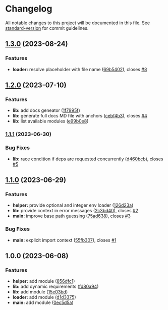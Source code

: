 # Changelog

All notable changes to this project will be documented in this file. See [standard-version](https://github.com/conventional-changelog/standard-version) for commit guidelines.

## [1.3.0](https://github.com/jue89/node-lazy-di/compare/v1.2.0...v1.3.0) (2023-08-24)


### Features

* **loader:** resolve placeholder with file name ([69b5402](https://github.com/jue89/node-lazy-di/commit/69b54028e70c9edca427663fd118c8f5e8b1858f)), closes [#8](https://github.com/jue89/node-lazy-di/issues/8)

## [1.2.0](https://github.com/jue89/node-lazy-di/compare/v1.1.1...v1.2.0) (2023-07-10)


### Features

* **lib:** add docs geneator ([1f7995f](https://github.com/jue89/node-lazy-di/commit/1f7995f3ccfd386e1b054711a774f7270bb6dd28))
* **lib:** generate full docs MD file with anchors ([cebf4b3](https://github.com/jue89/node-lazy-di/commit/cebf4b3ed3a44df10d1166ea5ca0191a84e70b2c)), closes [#4](https://github.com/jue89/node-lazy-di/issues/4)
* **lib:** list available modules ([e99b0e8](https://github.com/jue89/node-lazy-di/commit/e99b0e80e44b2bb03bed27cc7668b2f66b23aa8b))

### [1.1.1](https://github.com/jue89/node-lazy-di/compare/v1.1.0...v1.1.1) (2023-06-30)


### Bug Fixes

* **lib:** race condition if deps are requested concurrently ([d460bcb](https://github.com/jue89/node-lazy-di/commit/d460bcba2d9a30612d0eb94bc12467029a40ca86)), closes [#5](https://github.com/jue89/node-lazy-di/issues/5)

## [1.1.0](https://github.com/jue89/node-lazy-di/compare/v1.0.0...v1.1.0) (2023-06-29)


### Features

* **helper:** provide optional and integer env loader ([126d23a](https://github.com/jue89/node-lazy-di/commit/126d23ac0dbd88631787e34f6caa4732e54f29ab))
* **lib:** provide context in error messages ([2c3bd40](https://github.com/jue89/node-lazy-di/commit/2c3bd4044d3dcbf801f3be936c54b45312f8b650)), closes [#2](https://github.com/jue89/node-lazy-di/issues/2)
* **main:** improve base path guessing ([75ad638](https://github.com/jue89/node-lazy-di/commit/75ad63862876732be029f5e9332fb6168709682b)), closes [#3](https://github.com/jue89/node-lazy-di/issues/3)


### Bug Fixes

* **main:** explicit import context ([55fb307](https://github.com/jue89/node-lazy-di/commit/55fb307b429d48651ab91d43963963d931c2dc84)), closes [#1](https://github.com/jue89/node-lazy-di/issues/1)

## 1.0.0 (2023-06-08)


### Features

* **helper:** add module ([856dfc1](https://github.com/jue89/node-lazy-di/commit/856dfc14c7332d947a5784a05a4d560c0a75515a))
* **lib:** add dynamic requirements ([fd80a94](https://github.com/jue89/node-lazy-di/commit/fd80a9409462f6b43836ffd42a77cbed607a9940))
* **lib:** add module ([15e03bd](https://github.com/jue89/node-lazy-di/commit/15e03bdd193f3b033dab848041ad162918285a30))
* **loader:** add module ([d1d3375](https://github.com/jue89/node-lazy-di/commit/d1d3375bcbd12953528d96fecfa209a9214d2ed9))
* **main:** add module ([0ec5d5a](https://github.com/jue89/node-lazy-di/commit/0ec5d5a55f47b27072ad6fcce5d224d02f7b261c))

